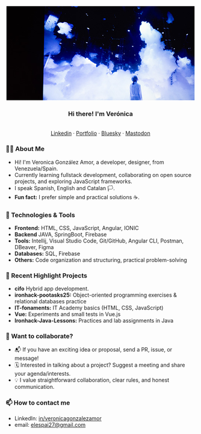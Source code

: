 <div align="center">
  <img src="./assets/banner2.jpg" width="500" alt="Person standing and looking up at large, dramatic clouds illuminated by blue and white lights in a dark, futuristic space. The scene feels dreamy and contemplative, with a sense of wonder and curiosity. No visible text in the image." />
</div>

<h3 align="center"> Hi there! I'm Verónica </h3>
<p align="center">
<br>
  <a href="https://www.linkedin.com/in/veronicagonzalezamor-developer/">Linkedin</a> · <a href="https://uveamor.myportfolio.com/work">Portfolio</a> · <a href="https://@uveamor.bsky.social">Bluesky</a> · <a href="https://graphics.social/@uveamor">Mastodon</a>
</p>

### 🧑‍💻 About Me

- Hi! I'm Veronica González Amor, a developer, designer, from Venezuela/Spain.
- Currently learning fullstack development, collaborating on open source projects, and exploring JavaScript frameworks.
- I speak Spanish, English and Catalan 🏳️.
- **Fun fact:** I prefer simple and practical solutions ☕.

### 🚀 Technologies & Tools

- **Frontend:** HTML, CSS, JavaScript, Angular, IONIC
- **Backend** JAVA, SpringBoot, Firebase
- **Tools:** Intellij, Visual Studio Code, Git/GitHub, Angular CLI, Postman, DBeaver, Figma
- **Databases:** SQL, Firebase
- **Others:** Code organization and structuring, practical problem-solving

### 🌱 Recent Highlight Projects

- **cifo** Hybrid app development.
- **ironhack-pootasks25:** Object-oriented programming exercises & relational databases practice
- **IT-fonaments:** IT Academy basics (HTML, CSS, JavaScript)
- **Vue:** Experiments and small tests in Vue.js
- **Ironhack-Java-Lessons:** Practices and lab assignments in Java

### 🤝 Want to collaborate?

- 📬 If you have an exciting idea or proposal, send a PR, issue, or message!
- 🗓️ Interested in talking about a project? Suggest a meeting and share your agenda/interests.
- 💡 I value straightforward collaboration, clear rules, and honest communication.

<!-- <div align="center">
  <img src="https://github-readme-stats.vercel.app/api?username=elespai27&show_icons=true&theme=radical" alt="github stats"/>
  <br>
  <img src="https://github-readme-streak-stats.herokuapp.com?user=elespai27&theme=radical&date_format=M%20j%5B%2C%20Y%5D" alt="github streak"/>
</div> -->

### 📫 How to contact me

- LinkedIn: [in/veronicagonzalezamor](https://linkedin.com/in/veronicagonzalezamor)
- email: elespai27@gmail.com
